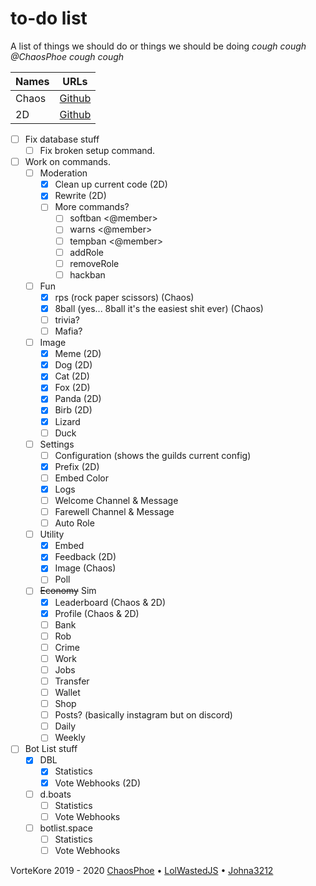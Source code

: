 # to-do list

A list of things we should do or things we should be doing *cough cough @ChaosPhoe cough cough*  

| Names |                   URLs                   |
| :---- | :--------------------------------------: |
| Chaos |  [Github](https://github.com/chaosphoe)  |
| 2D    | [Github](https://github.com/lolwastedjs) |

- [ ] Fix database stuff
  - [ ] Fix broken setup command.
- [ ] Work on commands.
  - [ ] Moderation
    - [x] Clean up current code (2D)
    - [x] Rewrite (2D)
    - [ ] More commands?
      - [ ] softban <@member> <reason>
      - [ ] warns <@member>
      - [ ] tempban <@member> <reason>
      - [ ] addRole <member> <role> <reason>
      - [ ] removeRole <member> <role> <reason>
      - [ ] hackban <member> <reason>
  - [ ] Fun
    - [x] rps (rock paper scissors) (Chaos)
    - [x] 8ball (yes... 8ball it's the easiest shit ever) (Chaos)
    - [ ] trivia?
    - [ ] Mafia?
  - [ ] Image
    - [x] Meme (2D)
    - [x] Dog (2D)
    - [x] Cat (2D)
    - [x] Fox (2D)
    - [x] Panda (2D)
    - [x] Birb (2D)
    - [x] Lizard
    - [ ] Duck
  - [ ] Settings
    - [ ] Configuration (shows the guilds current config)
    - [x] Prefix (2D)
    - [ ] Embed Color
    - [x] Logs
    - [ ] Welcome Channel & Message
    - [ ] Farewell Channel & Message
    - [ ] Auto Role
  - [ ] Utility
    - [x] Embed
    - [x] Feedback (2D)
    - [x] Image (Chaos)
    - [ ] Poll
  - [ ] ~~Economy~~ Sim
    - [x] Leaderboard (Chaos & 2D)
    - [x] Profile (Chaos & 2D)
    - [ ] Bank
    - [ ] Rob
    - [ ] Crime
    - [ ] Work
    - [ ] Jobs
    - [ ] Transfer
    - [ ] Wallet
    - [ ] Shop
    - [ ] Posts? (basically instagram but on discord)
    - [ ] Daily
    - [ ] Weekly
- [ ] Bot List stuff
  - [x] DBL
    - [x] Statistics
    - [x] Vote Webhooks (2D)
  - [ ] d.boats
    - [ ] Statistics
    - [ ] Vote Webhooks
  - [ ] botlist.space
    - [ ] Statistics
    - [ ] Vote Webhooks

VorteKore 2019 - 2020
[ChaosPhoe](https://github.com/chaosphoe) &bull; [LolWastedJS](https://github.com/lolwastedjs) &bull; [Johna3212](https://github.com/johna3212)

